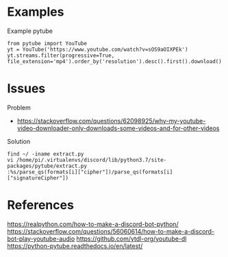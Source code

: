 # Examples

Example pytube
```
from pytube import YouTube                
yt = YouTube('https://www.youtube.com/watch?v=sOS9aOIXPEk')
yt.streams.filter(progressive=True, file_extension='mp4').order_by('resolution').desc().first().download()
```

# Issues

Problem
* https://stackoverflow.com/questions/62098925/why-my-youtube-video-downloader-only-downloads-some-videos-and-for-other-videos

Solution
```
find ~/ -iname extract.py
vi /home/pi/.virtualenvs/discord/lib/python3.7/site-packages/pytube/extract.py
:%s/parse_qs(formats[i]["cipher"])/parse_qs(formats[i]["signatureCipher"])
```

# References
https://realpython.com/how-to-make-a-discord-bot-python/
https://stackoverflow.com/questions/56060614/how-to-make-a-discord-bot-play-youtube-audio
https://github.com/ytdl-org/youtube-dl
https://python-pytube.readthedocs.io/en/latest/